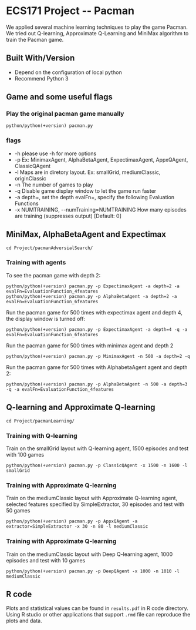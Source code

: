 # ECS171 Project -- Pacman

We applied several machine learning techniques to play the game Pacman. We tried out Q-learning, Approximate Q-Learning and MiniMax algorithm to train the Pacman game.

## Built With/Version

* Depend on the configuration of local python
* Recommend Python 3

## Game and some useful flags

### Play the original pacman game manually

```
python/python(+version) pacman.py
```

### flags

* -h  please use -h for more options
* -p  <Agents> Ex: MinimaxAgent, AlphaBetaAgent, ExpectimaxAgent, AppxQAgent, ClassicQAgent
* -l  <Map> Maps are in diretory layout. Ex: smallGrid, mediumClassic, originClassic
* -n  <Number> The number of games to play
* -q  Disable game display window to let the game run faster
* -a  depth=<Number>, set the depth
      evalFn=<EvaluationFunction>, specify the following Evaluation Functions
* -x  NUMTRAINING, --numTraining=NUMTRAINING How many episodes are training (suppresses output) [Default: 0]
  
## MiniMax, AlphaBetaAgent and Expectimax

```
cd Project/pacmanAdversialSearch/
```

### Training with agents

To see the pacman game with depth 2:

```
python/python(+version) pacman.py -p ExpectimaxAgent -a depth=2 -a evalFn=EvaluationFunction_4features
python/python(+version) pacman.py -p AlphaBetaAgent -a depth=2 -a evalFn=EvaluationFunction_6features
```

Run the pacman game for 500 times with expectimax agent and depth 4, the display window is turned off: 

```
python/python(+version) pacman.py -p ExpectimaxAgent -a depth=4 -q -a evalFn=EvaluationFunction_6features
```

Run the pacman game for 500 times with minimax agent and depth 2

```
python/python(+version) pacman.py -p MinimaxAgent -n 500 -a depth=2 -q
```

Run the pacman game for 500 times with AlphabetaAgent agent and depth 2: 

```
python/python(+version) pacman.py -p AlphaBetaAgent -n 500 -a depth=3 -q -a evalFn=EvaluationFunction_4features
```

## Q-learning and Approximate Q-learning

```
cd Project/pacmanLearning/
```

### Training with Q-learning

Train on the smallGrid layout with Q-learning agent, 1500 episodes and test with 100 games
```
python/python(+version) pacman.py -p ClassicQAgent -x 1500 -n 1600 -l smallGrid
```

### Training with Approximate Q-learning

Train on the mediumClassic layout with Approximate Q-learning agent, selected features specified by SimpleExtractor, 30 episodes and test with 50 games
```
python/python(+version) pacman.py -p AppxQAgent -a extractor=SimpleExtractor -x 30 -n 80 -l mediumClassic
```

### Training with Approximate Q-learning
Train on the mediumClassic layout with Deep Q-learning agent, 1000 episodes and test with 10 games
```
python/python(+version) pacman.py -p DeepQAgent -x 1000 -n 1010 -l mediumClassic
```

## R code

Plots and statistical values can be found in `results.pdf` in R code directory. Using R studio or other applications that support `.rmd` file can reproduce the plots and data.
